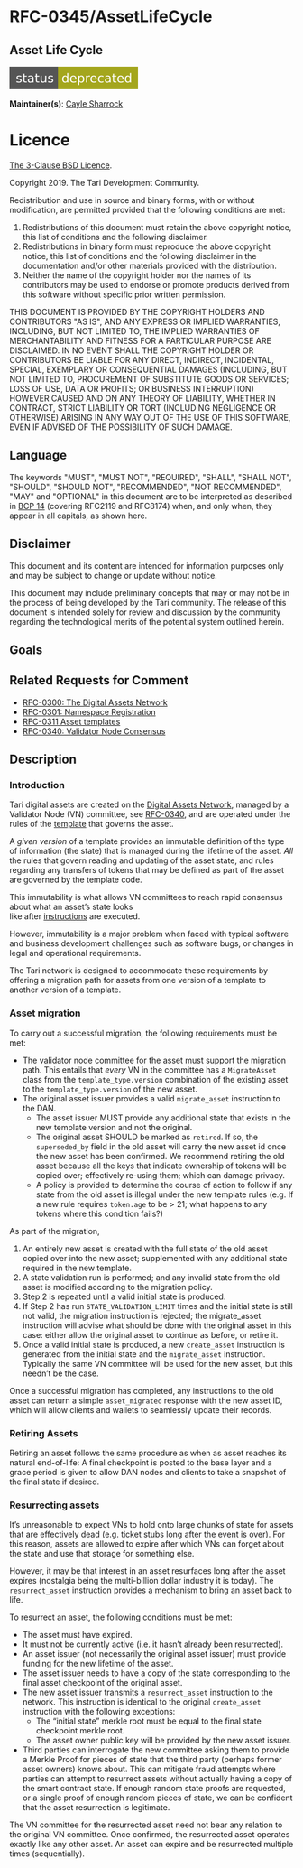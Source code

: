 # RFC-0345/AssetLifeCycle

## Asset Life Cycle

![status: deprecated](theme/images/status-deprecated.svg)

**Maintainer(s)**: [Cayle Sharrock](https://github.com/CjS77)

# Licence

[ The 3-Clause BSD Licence](https://opensource.org/licenses/BSD-3-Clause).

Copyright 2019. The Tari Development Community.

Redistribution and use in source and binary forms, with or without modification, are permitted provided that the
following conditions are met:

1. Redistributions of this document must retain the above copyright notice, this list of conditions and the following
   disclaimer.
2. Redistributions in binary form must reproduce the above copyright notice, this list of conditions and the following
   disclaimer in the documentation and/or other materials provided with the distribution.
3. Neither the name of the copyright holder nor the names of its contributors may be used to endorse or promote products
   derived from this software without specific prior written permission.

THIS DOCUMENT IS PROVIDED BY THE COPYRIGHT HOLDERS AND CONTRIBUTORS "AS IS", AND ANY EXPRESS OR IMPLIED WARRANTIES,
INCLUDING, BUT NOT LIMITED TO, THE IMPLIED WARRANTIES OF MERCHANTABILITY AND FITNESS FOR A PARTICULAR PURPOSE ARE
DISCLAIMED. IN NO EVENT SHALL THE COPYRIGHT HOLDER OR CONTRIBUTORS BE LIABLE FOR ANY DIRECT, INDIRECT, INCIDENTAL,
SPECIAL, EXEMPLARY OR CONSEQUENTIAL DAMAGES (INCLUDING, BUT NOT LIMITED TO, PROCUREMENT OF SUBSTITUTE GOODS OR
SERVICES; LOSS OF USE, DATA OR PROFITS; OR BUSINESS INTERRUPTION) HOWEVER CAUSED AND ON ANY THEORY OF LIABILITY,
WHETHER IN CONTRACT, STRICT LIABILITY OR TORT (INCLUDING NEGLIGENCE OR OTHERWISE) ARISING IN ANY WAY OUT OF THE USE OF
THIS SOFTWARE, EVEN IF ADVISED OF THE POSSIBILITY OF SUCH DAMAGE.

## Language

The keywords "MUST", "MUST NOT", "REQUIRED", "SHALL", "SHALL NOT", "SHOULD", "SHOULD NOT", "RECOMMENDED",
"NOT RECOMMENDED", "MAY" and "OPTIONAL" in this document are to be interpreted as described in
[BCP 14](https://tools.ietf.org/html/bcp14) (covering RFC2119 and RFC8174) when, and only when, they appear in all capitals, as
shown here.

## Disclaimer

This document and its content are intended for information purposes only and may be subject to change or update
without notice.

This document may include preliminary concepts that may or may not be in the process of being developed by the Tari
community. The release of this document is intended solely for review and discussion by the community regarding the
technological merits of the potential system outlined herein.

## Goals

## Related Requests for Comment


* [RFC-0300: The Digital Assets Network](RFCD-0300_DAN.md)
* [RFC-0301: Namespace Registration](RFC-0301_NamespaceRegistration.md)
* [RFC-0311 Asset templates](RFC-0311_AssetTemplates.md)
* [RFC-0340: Validator Node Consensus](RFC-0340_VNConsensusOverview.md)

## Description

### Introduction

Tari digital assets are created on the [Digital Assets Network](RFCD-0300_DAN.md), managed by a Validator Node (VN)
committee, see [RFC-0340](RFC-0340_VNConsensusOverview.md), and are operated under the rules of the
[template](RFC-0311_AssetTemplates.md) that governs the asset.

A _given version_ of a template provides an immutable definition of the type of information (the state) that is managed
during the lifetime of the asset. _All_ the rules that govern reading and updating of the asset state, and rules
regarding any transfers of tokens that may be defined as part of the asset are governed by the template code.

This immutability is what allows VN committees to reach rapid consensus about what an asset’s state looks  
like after [instructions] are executed.

However, immutability is a major problem when faced with typical software and business development challenges such as
software bugs, or changes in legal and operational requirements.

The Tari network is designed to accommodate these requirements by offering a migration path for assets from one version
of a template to another version of a template.

### Asset migration
To carry out a successful migration, the following requirements must be met:

* The validator node committee for the asset must support the migration path. This entails that _every_ VN in the
  committee has a `MigrateAsset` class from the `template_type.version` combination of the existing asset to the
  `template_type.version` of the new asset.
* The original asset issuer provides a valid `migrate_asset` instruction to the DAN.
  * The asset issuer MUST provide any additional state that exists in the new template version and not the original.
  * The original asset SHOULD be marked as `retired`. If so, the `superseded_by` field in the old asset will carry the
    new asset id once the new asset has been confirmed. We recommend retiring the old asset because all the keys that
    indicate ownership of tokens will be copied over; effectively re-using them; which can damage privacy.
  * A policy is provided to determine the course of action to follow if any state from the old asset is illegal under
    the new template rules (e.g. If a new rule requires `token.age` to be > 21; what happens to any tokens where this
    condition fails?)


As part of the migration,

1. An entirely new asset is created with the full state of the old asset copied over into the new asset; supplemented
   with any additional state required in the new template.
2. A state validation run is performed; and any invalid state from the old asset is modified according to the migration
  policy.
3. Step 2 is repeated until a valid initial state is produced.
4. If Step 2 has run `STATE_VALIDATION_LIMIT` times and the initial state is still not valid, the migration instruction
   is rejected; the migrate_asset instruction will advise what should be done with the original asset in this case:
   either allow the original asset to continue as before, or retire it.
5. Once a valid initial state is produced, a new `create_asset` instruction is generated from the initial
   state and the `migrate_asset` instruction. Typically the same VN committee will be used for the new asset, but this
   needn’t be the case.

Once a successful migration has completed, any instructions to the old asset can return a simple `asset_migrated`
response with the new asset ID, which will allow clients and wallets to seamlessly update their records.

### Retiring Assets

Retiring an asset follows the same procedure as when as asset reaches its natural end-of-life: A final checkpoint is
posted to the base layer and a grace period is given to allow DAN nodes and clients to take a snapshot of the final
state if desired.

### Resurrecting assets

It’s unreasonable to expect VNs to hold onto large chunks of state for assets that are effectively dead (e.g. ticket
stubs long after the event is over). For this reason, assets are allowed to expire after which VNs can forget about the
state and use that storage for something else.

However, it may be that interest in an asset resurfaces long after the asset expires (nostalgia being the multi-billion
dollar industry it is today). The `resurrect_asset` instruction provides a mechanism to bring an asset back to life.

To resurrect an asset, the following conditions must be met:

* The asset must have expired.
* It must not be currently active (i.e. it hasn’t already been resurrected).
* An asset issuer (not necessarily the original asset issuer) must provide funding for the new lifetime of the asset.
* The asset issuer needs to have a copy of the state corresponding to the final asset checkpoint of the original asset.
* The new asset issuer transmits a `resurrect_asset` instruction to the network. This instruction is identical to the
  original `create_asset` instruction with the following exceptions:
   *   The “initial state” merkle root must be equal to the final state checkpoint merkle root.
   *  The asset owner public key will be provided by the new asset issuer.
*  Third parties can interrogate the new committee asking them to provide a Merkle Proof for pieces of state that the
   third party (perhaps former asset owners) knows about. This can mitigate fraud attempts where parties can attempt to
   resurrect assets without actually having a copy of the smart contract state. If enough random state proofs are
   requested, or a single proof of enough random pieces of state, we can be confident that the asset resurrection is
   legitimate.

The VN committee for the resurrected asset need not bear any relation to the original VN committee.
Once confirmed, the resurrected asset operates exactly like any other asset.
An asset can expire and be resurrected multiple times (sequentially).

[instructions]: Glossary.md#instructions

